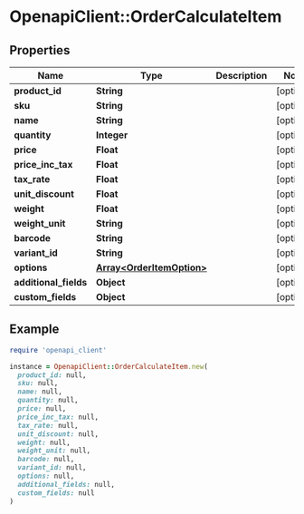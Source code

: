 # OpenapiClient::OrderCalculateItem

## Properties

| Name | Type | Description | Notes |
| ---- | ---- | ----------- | ----- |
| **product_id** | **String** |  | [optional] |
| **sku** | **String** |  | [optional] |
| **name** | **String** |  | [optional] |
| **quantity** | **Integer** |  | [optional] |
| **price** | **Float** |  | [optional] |
| **price_inc_tax** | **Float** |  | [optional] |
| **tax_rate** | **Float** |  | [optional] |
| **unit_discount** | **Float** |  | [optional] |
| **weight** | **Float** |  | [optional] |
| **weight_unit** | **String** |  | [optional] |
| **barcode** | **String** |  | [optional] |
| **variant_id** | **String** |  | [optional] |
| **options** | [**Array&lt;OrderItemOption&gt;**](OrderItemOption.md) |  | [optional] |
| **additional_fields** | **Object** |  | [optional] |
| **custom_fields** | **Object** |  | [optional] |

## Example

```ruby
require 'openapi_client'

instance = OpenapiClient::OrderCalculateItem.new(
  product_id: null,
  sku: null,
  name: null,
  quantity: null,
  price: null,
  price_inc_tax: null,
  tax_rate: null,
  unit_discount: null,
  weight: null,
  weight_unit: null,
  barcode: null,
  variant_id: null,
  options: null,
  additional_fields: null,
  custom_fields: null
)
```

